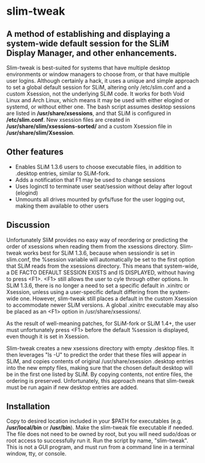 # slim-tweak
## A method of establishing and displaying a system-wide default session for the SLiM Display Manager, and other enhancements.
Slim-tweak is best-suited for systems that have multiple desktop environments or window managers to choose from, or that have multiple user logins.  Although certainly a hack, it uses a unique and simple approach to set a global default session for SLiM, altering only /etc/slim.conf and a custom Xsession, not the underlying SLiM code. It works for both Void Linux and Arch Linux, which means it may be used with either elogind or systemd, or without either one. The bash script assumes desktop sessions are listed in **/usr/share/xsessions**, and that SLiM is configured in **/etc/slim.conf**. New xsession files are created in **/usr/share/slim/xsessions-sorted/** and a custom Xsession file in **/usr/share/slim/Xsession**.

## Other features
- Enables SLiM 1.3.6 users to choose executable files, in addition to .desktop entries, similar to SLiM-fork.
- Adds a notification that F1 may be used to change sessions
- Uses loginctl to terminate user seat/session without delay after logout (elogind)
- Unmounts all drives mounted by gvfs/fuse for the user logging out, making them available to other users

## Discussion
Unfortunately SliM provides no easy way of reordering or predicting the order of xsessions when reading them from the xsessions directory. Slim-tweak works best for SLiM 1.3.6, because when sessiondir is set in slim.conf, the %session variable will automatically be set to the first option that SLiM reads from the xsessions directory. This means that system-wide, a DE FACTO DEFAULT SESSION EXISTS and IS DISPLAYED, without having to press \<F1\>. \<F1\> still allows the user to cyle through other options. In SLiM 1.3.6, there is no longer a need to set a specific default in .xinitrc or Xsession, unless using a user-specific default differing from the system-wide one. However, slim-tweak still places a default in the custom Xsession to accommodate newer SLiM versions. A global .xinitrc executable may also be placed as an \<F1\> option in /usr/share/xsessions/. 

As the result of well-meaning patches, for SLiM-fork or SLiM 1.4+, the user must unfortunately press \<F1\> before the default %session is displayed, even though it is set in Xsession. 

Slim-tweak creates a new xsessions directory with empty .desktop files. It then leverages "ls -U" to predict the order that these files will appear in SLiM, and copies contents of original /usr/share/xsession .desktop entries into the new empty files, making sure that the chosen default desktop will be in the first one listed by SLiM. By copying contents, not entire files, the ordering is preserved. Unfortunately, this approach means that slim-tweak must be run again if new desktop entries are added.

## Installation
Copy to desired location included in your $PATH for executables (e.g. **/usr/local/bin** or **/usr/bin**). Make the slim-tweak file executable if needed. The file does not need to be owned by root, but you will need sudo/doas or root access to successfully run it. Run the script by name, "slim-tweak". This is not a GUI program, and must run from a command line in a terminal window, tty, or console.
